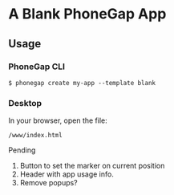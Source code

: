 # A Blank PhoneGap App

## Usage

### PhoneGap CLI

    $ phonegap create my-app --template blank

### Desktop

In your browser, open the file:

    /www/index.html


Pending

1. Button to set the marker on current position
2. Header with app usage info.
3. Remove popups?

